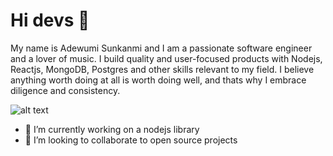 # Hi devs 👋
 My name is Adewumi Sunkanmi and I am a passionate software engineer and a lover of music.
 I build quality and user-focused products with Nodejs, Reactjs, MongoDB, Postgres and other skills relevant to my field. I believe anything worth doing at all is worth doing    well, and thats why I embrace diligence and consistency.

![alt text](https://nodejs.org/static/images/logo-hexagon-card.png)

- 🔭 I’m currently working on a nodejs library
- 👯 I’m looking to collaborate to open source projects 

